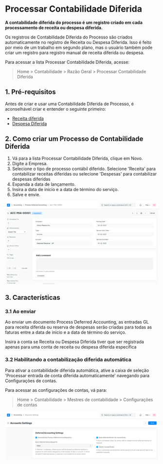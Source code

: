# Processar Contabilidade Diferida


**A contabilidade diferida do processo é um registro criado em cada processamento de receita ou despesa diferida.**


Os registros de Contabilidade Diferida do Processo são criados automaticamente no registro de Receita ou Despesa Diferida. Isso é feito por meio de um trabalho em segundo plano, mas o usuário também pode criar um registro para registro manual de receita diferida ou despesa.


Para acessar a lista Processar Contabilidade Diferida, acesse:



>
> Home > Contabilidade > Razão Geral > Processar Contabilidade Diferida
>
>
>


## 1. Pré-requisitos


Antes de criar e usar uma Contabilidade Diferida de Processo, é aconselhável criar e entender o seguinte primeiro:


* [Receita diferida](/docs/v13/user/manual/en/accounts/deferred-revenue)
* [Despesa Diferida](/docs/v13/user/manual/en/accounts/deferred-expense)


## 2. Como criar um Processo de Contabilidade Diferida


1. Vá para a lista Processar Contabilidade Diferida, clique em Novo.
2. Digite a Empresa.
3. Selecione o tipo de processo contábil diferido. Selecione 'Receita' para contabilizar receitas diferidas ou selecione 'Despesas' para contabilizar despesas diferidas
4. Expanda a data de lançamento.
5. Insira a data de início e a data de término do serviço.
6. Salve e envie.


![Receita diferida do processo](/files/process-deferred-accounting.png)


## 3. Características


### 3.1 Ao enviar


Ao enviar um documento Process Deferred Accounting, as entradas GL para receita diferida ou reserva de despesas serão criadas para todas as faturas entre a data de início e a data de término do serviço.


Insira a conta se Receita ou Despesa Diferida tiver que ser registrada apenas para uma conta de receita ou despesa diferida específica


### 3.2 Habilitando a contabilização diferida automática


Para ativar a contabilidade diferida automática, ative a caixa de seleção 'Processar entrada de conta diferida automaticamente' navegando para Configurações de contas.


Para acessar as configurações de contas, vá para:



>
> Home > Contabilidade > Mestres de contabilidade > Configurações de contas
>
>
>


![Configurações de contabilidade diferida](/files/deferred-accounting-settings.png)